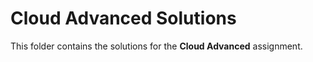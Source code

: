 # Cloud Advanced Solutions

This folder contains the solutions for the **Cloud Advanced** assignment.
